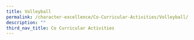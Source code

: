 ```yaml
---
title: Volleyball
permalink: /character-excellence/Co-Curricular-Activities/Volleyball/
description: ""
third_nav_title: Co Curricular Activities
---
```

